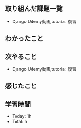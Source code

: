 ## 取り組んだ課題一覧
- Django Udemy動画,tutorial: 復習
## わかったこと

## 次やること
- Django Udemy動画,tutorial: 復習
## 感じたこと
## 学習時間
- Today: 1h
- Total: h